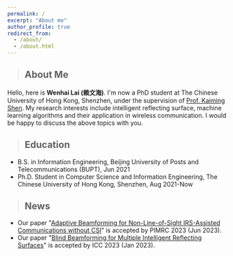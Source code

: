 ```yaml
---
permalink: /
excerpt: "About me"
author_profile: true
redirect_from: 
  - /about/
  - /about.html
---
```

>## About Me
Hello, here is **Wenhai Lai (赖文海)**. I'm now a PhD student at The Chinese University of Hong Kong, Shenzhen, under the supervision of [Prof. Kaiming Shen](https://kaimingshen.github.io/index.html). My research interests include intelligent reflecting surface, machine learning algorithms and their application in wireless communication. I would be happy to discuss the above topics with you.

>## Education
* B.S. in Information Engineering, Beijing University of Posts and Telecommunications (BUPT), Jun 2021
* Ph.D. Student in Computer Science and Information Engineering, The Chinese University of Hong Kong, Shenzhen, Aug 2021-Now

>## News
* Our paper "[Adaptive Beamforming for Non-Line-of-Sight IRS-Assisted Communications without CSI](/files/PIMRC_2023.pdf)" is accepted by PIMRC 2023 (Jun 2023).
* Our paper "[Blind Beamforming for Multiple Intelligent Reflecting Surfaces](https://kaimingshen.github.io/doc/ICC23_IRS.pdf)" is accepted by ICC 2023 (Jan 2023).